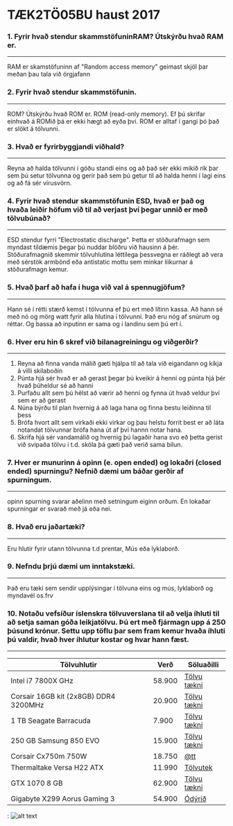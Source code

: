 # TÆK2TÖ05BU haust 2017

### 1. Fyrir hvað stendur skammstöfuninRAM? Útskýrðu hvað RAM er.
---

RAM er skamstöfuninn af "Random access memory" geimast skjöl þar meðan þau tala við örgjafann

### 2. Fyrir hvað stendur skammstöfunin.
---
ROM? Útskýrðu hvað ROM er.
ROM (read-only memory). Ef þú skrifar einhvað á ROMið þá er ekki hægt að eyða því. ROM er alltaf í gangi þó það er slökt á tölvunni.

### 3. Hvað er fyrirbyggjandi viðhald? 
---
Reyna að halda tölvunni í góðu standi eins og að það sér ekki mikið rik þar sem þú setur tölvunna og gerir það sem þú getur til að halda henni í lagi eins og að fá sér vírusvörn.

### 4. Fyrir hvað stendur skammstöfunin ESD, hvað er það og hvaða leiðir höfum við til að verjast því þegar unnið er með tölvubúnað?
---
ESD stendur  fyrri "Electrostatic discharge". Þetta er stöðurafmagn sem myndast tildæmis þegar þú nuddar blöðru við hausinn á þér. 
Stöðurafmagnið skemmir tölvuhlutina léttilega þessvegna er ráðlegt að vera með sérstök armbönd eða antistatic mottu sem minkar líikurnar á stöðurafmagn kemur.

### 5. Hvað þarf að hafa í huga við val á spennugjöfum?
---
Hann sé í rétti stærð kemst í tölvunna ef þú ert með lítinn kassa. Að hann sé með nó og mörg watt fyrir alla hlutina í tölvunni. Það eru nóg af snúrum og réttar. Og bassa að inputinn er sama og í landinu sem þú ert í.

### 6. Hver eru hin 6 skref við bilanagreiningu og viðgerðir?
---
1. Reyna að finna vanda málið gæti hjálpa til að tala við eigandann og kíkja á villi skilaboðin
2. Púnta hjá sér hvað er að gerast þegar þú kveikir á henni og púnta hjá þér hvað þúheldur sé að hanni
3. Purfaðu allt sem þú hélst að værir að henni og fynna út hvað veldur því sem er að gerast 
4. Núna býrðu til plan hvernig á að laga hana og finna bestu leiðinna til þess
5. Brófa hvort allt sem virkaði ekki virkar og þau helstu forrit best er að láta notandat tölvunnar brófa hana út af því hannn notar hana.
6. Skrifa hjá sér vandamálið og hvernig þú lagaðir hana svo eð þetta gerist við svipaða tölvu í t.d. skóla þá gæti það verið sama bilun.

### 7. Hver er munurinn á opinn (e. open ended) og lokaðri (closed ended) spurningu? Nefnið dæmi um báðar gerðir af spurningum.
---
opinn spurning svarar aðelinn með setningum eiginn orðum. En lokaðar spurningar er svarað með já eða nei.


### 8. Hvað eru jaðartæki?
---
Eru hlutir fyrir utann tölvunna t.d prentar, Mús eða lyklaborð.

### 9. Nefndu þrjú dæmi um inntakstæki.
---
Það eru tæki sem sendir upplýsingar í tölvuna eins og mús, lyklaborð og myndavél os.frv

### 10. Notaðu vefsíður íslenskra tölvuverslana til að velja íhluti til að setja saman góða leikjatölvu. Þú ert með fjármagn upp á 250 þúsund krónur. Settu upp töflu þar sem fram kemur hvaða íhluti þú valdir, hvað hver íhlutur kostar og hvar hann fæst.
---

Tölvuhlutir | Verð | Söluaðilli
---|---|---
Intel i7 7800X GHz | 58.900 | [Tölvu tækni](http://tolvutaekni.is/product_info.php?products_id=3346)
Corsair 16GB kit (2x8GB) DDR4 3200MHz | 20.900 | [Tölvu tækni](http://tolvutaekni.is/product_info.php?cPath=28_34_166&products_id=3052)
1 TB Seagate Barracuda | 7.900 | [Tölvu tækni](http://tolvutaekni.is/product_info.php?cPath=24_39_80&products_id=2002)
250 GB Samsung 850 EVO | 15.900 | [Tölvu tækni](http://tolvutaekni.is/product_info.php?products_id=2879)
Corsair Cx750m 750W | 18.750 | [@tt](https://www.att.is/product/corsair-cx750-aflgjafi750w-hljodlatur)
Thermaltake Versa H22 ATX | 11.990 | [Tölvutek](https://tolvutek.is/vara/thermaltake-versa-h22-atx-turnkassi-svartur)
GTX 1070 8 GB | 62.900 | [Tölvu tækni](http://tolvutaekni.is/product_info.php?products_id=3286)
Gigabyte X299 Aorus Gaming 3 | 54.900 | [Ódýrið](https://odyrid.is/vara/gigabyte-s2011-x299-aorus-gaming-3-modurbord)

: 
![alt text][logo]

[logo]: https://images10.newegg.com/ProductImage/11-133-250-02.jpg "Logo Title Text 2"